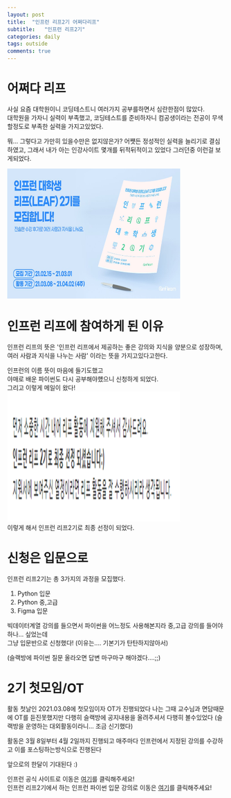 ```yaml
---
layout: post
title:  "인프런 리프2기 어쩌다리프"
subtitle:   "인프런 리프2기"
categories: daily
tags: outside
comments: true
---
```





# 어쩌다 리프

사실 요즘 대학원이니 코딩테스트니 여러가지 공부를하면서 심란한점이 많았다.  
대학원을 가자니 실력이 부족했고, 코딩테스트를 준비하자니 컴공생이라는 전공이 무색할정도로 부족한 실력을 가지고있었다. 

뭐... 그렇다고 가만히 있을수만은 없지않은가?
어쩃든 정성적인 실력을 늘리기로 결심하였고, 그래서 내가 아는 인강사이트 몇개를 뒤적뒤적이고 있었다
그러던중 이런걸 보게되었다.

<img src="/assets/img/202103/0309-인프런리프2기/1.jpg" width="400px" height="300px">  
<br>

# 인프런 리프에 참여하게 된 이유

인프런 리프의 뜻은 '인프런 리프에서 제공하는 좋은 강의와 지식을 양분으로 성장하며, 여러 사람과 지식을 나누는 사람' 이라는 뜻을 가지고있다고한다.

인프런의 이름 뜻이 마음에 들기도했고  
야매로 배운 파이썬도 다시 공부해야헀으니 신청하게 되었다.  
그리고 이렇게 메일이 왔다!
<img src="/assets/img/202103/0309-인프런리프2기/2.jpg" width="400px" height="300px">  
이렇게 해서 인프런 리프2기로 최종 선정이 되었다.

# 신청은 입문으로

인프런 리프2기는 총 3가지의 과정을 모집했다.

1. Python 입문
2. Python 중,고급
3. Figma 입문

빅데이터계열 강의를 들으면서 파이썬을 어느정도 사용해본지라 중,고급 강의를 들어야하나... 싶었는데  
그냥 입문반으로 신청했다!  (이유는.... 기본기가 탄탄하지않아서)

(슬랙방에 파이썬 질문 올라오면 답변 마구마구 해야겠다....;;)

# 2기 첫모임/OT

활동 첫날인 2021.03.08에 첫모임이자 OT가 진행되었다
나는 그때 교수님과 면담때문에 OT를 듣진못했지만 다행히 
슬랙방에 공지내용을 올려주셔서 다행히 볼수있었다
(슬랙방을 운영하는 대외활동이라니... 조금 신기했다)

활동은 3월 8일부터 4월 2일까지 진행되고
매주마다 인프런에서 지정된 강의를 수강하고
이를 포스팅하는방식으로 진행된다

앞으로의 한달이 기대된다 :)  

인프런 공식 사이트로 이동은 [여기](https://www.inflearn.com/)를 클릭해주세요!  
인프런 리프2기에서 하는 인프런 파이썬 입문 강의로 이동은 [여기](https://www.inflearn.com/course/%ED%94%84%EB%A1%9C%EA%B7%B8%EB%9E%98%EB%B0%8D-%ED%8C%8C%EC%9D%B4%EC%8D%AC-%EC%9E%85%EB%AC%B8-%EC%9D%B8%ED%94%84%EB%9F%B0-%EC%98%A4%EB%A6%AC%EC%A7%80%EB%84%90)를 클릭해주세요!  